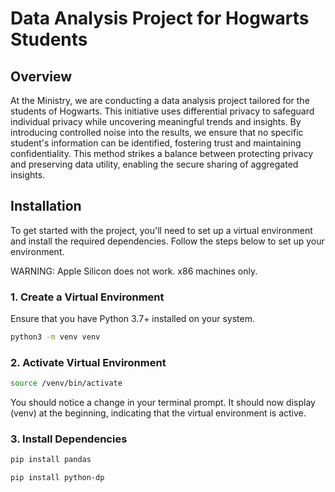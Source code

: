 # Data Analysis Project for Hogwarts Students

## Overview
At the Ministry, we are conducting a data analysis project tailored for the students of Hogwarts. This initiative uses differential privacy to safeguard individual privacy while uncovering meaningful trends and insights. By introducing controlled noise into the results, we ensure that no specific student's information can be identified, fostering trust and maintaining confidentiality. This method strikes a balance between protecting privacy and preserving data utility, enabling the secure sharing of aggregated insights.

## Installation

To get started with the project, you'll need to set up a virtual environment and install the
required dependencies. Follow the steps below to set up your environment.

WARNING: Apple Silicon does not work. x86 machines only.

### 1. Create a Virtual Environment

Ensure that you have Python 3.7+ installed on your system.
```bash
python3 -m venv venv
```

### 2. Activate Virtual Environment

```bash
source /venv/bin/activate
```
You should notice a change in your terminal prompt. It should now display (venv) at the beginning, indicating that the virtual environment is active.

### 3. Install Dependencies
```bash
pip install pandas
```
```bash
pip install python-dp
```
